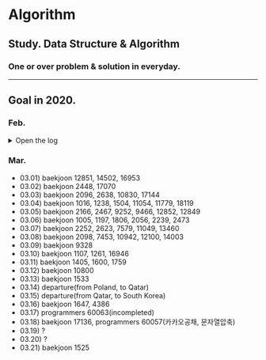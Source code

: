 # Algorithm
## Study. Data Structure &amp; Algorithm

### One or over problem & solution in everyday.

------

## Goal in 2020.

### Feb.
<details>
<summary>Open the log</summary>
<div markdown="1">
  
- 02.09) baekjoon 2156 
- 02.10) baekjoon 1912
- 02.11) baekjoon 10250(Incomplete)
- 02.12) baekjoon 10250, 1085, 11050, 2798
- 02.13) baekjoon 1018
- 02.14) baekjoon 1181
- 02.15) baekjoon 2609, 11650
- 02.16) departure(from South Korea, to Hungary)
- 02.17) baekjoon 10814
- 02.18) baekjoon 1259, 1920, 1978, 2164, 9012, 10816, 10828, 10845, 10866, 15829, 17626, 18111
- 02.19) baekjoon 1620, 1764, 2630, 11399, 11724, 11726
- 02.20) baekjoon 2606
- 02.21) baekjoon 1012, 1931, 11279
- 02.22) baekjoon 1260, 1697, 1918, 1927, 7569, 7576, 7662
- 02.23) baekjoon 1149, 1629, 1932, 2407, 11053, 11723, 11725, 15654
- 02.24) baekjoon 1991, 2167, 9663, 11004
- 02.25) baekjoon 1753, 1865, 1967, 2206, 9251, 11404, 12865
- 02.26) baekjoon 1167, 1786, 2263, 14938
- 02.27) baekjoon 9465, 15652, 15657, 15663, 15666
- 02.28) baekjoon 5639, 9205
- 02.29) baekjoon 1043, 1916

</div>
</details>

### Mar.
- 03.01) baekjoon 12851, 14502, 16953
- 03.02) baekjoon 2448, 17070
- 03.03) baekjoon 2096, 2638, 10830, 17144
- 03.04) baekjoon 1016, 1238, 1504, 11054, 11779, 18119
- 03.05) baekjoon 2166, 2467, 9252, 9466, 12852, 12849
- 03.06) baekjoon 1005, 1197, 1806, 2056, 2239, 2473
- 03.07) baekjoon 2252, 2623, 7579, 11049, 13460 
- 03.08) baekjoon 2098, 7453, 10942, 12100, 14003
- 03.09) baekjoon 9328
- 03.10) baekjoon 1107, 1261, 16946
- 03.11) baekjoon 1405, 1600, 1759
- 03.12) baekjoon 10800
- 03.13) baekjoon 1533
- 03.14) departure(from Poland, to Qatar)
- 03.15) departure(from Qatar, to South Korea)
- 03.16) baekjoon 1647, 4386
- 03.17) programmers 60063(incompleted)
- 03.18) baekjoon 17136, programmers 60057(카카오공채, 문자열압축)
- 03.19) ?
- 03.20) ?
- 03.21) baekjoon 1525
